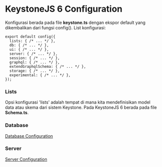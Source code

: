 # KeystoneJS 6 Configuration

Konfigurasi berada pada file **keystone.ts** dengan ekspor default yang dikembalikan dari fungsi config(). List konfigurasi:

```
export default config({
  lists: { /* ... */ },
  db: { /* ... */ },
  ui: { /* ... */ },
  server: { /* ... */ },
  session: { /* ... */ },
  graphql: { /* ... */ },
  extendGraphqlSchema: { /* ... */ },
  storage: { /* ... */ },
  experimental: { /* ... */ },
});
```

### Lists

Opsi konfigurasi 'lists' adalah tempat di mana kita mendefinisikan model data atau skema dari sistem Keystone. Pada KeystoneJS 6 berada pada file **Schema.ts**.

### Database

[Database Configuration](./Database.md)

### Server

[Server Configuration](./Server.md)

